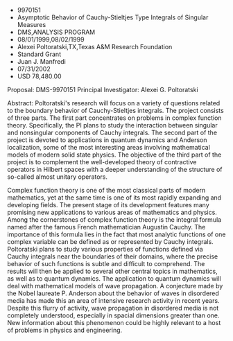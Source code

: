 
* 9970151
* Asymptotic Behavior of Cauchy-Stieltjes Type Integrals of Singular Measures
* DMS,ANALYSIS PROGRAM
* 08/01/1999,08/02/1999
* Alexei Poltoratski,TX,Texas A&M Research Foundation
* Standard Grant
* Juan J. Manfredi
* 07/31/2002
* USD 78,480.00

Proposal: DMS-9970151 Principal Investigator: Alexei G. Poltoratski

Abstract: Poltoratski's research will focus on a variety of questions related to
the boundary behavior of Cauchy-Stieltjes integrals. The project consists of
three parts. The first part concentrates on problems in complex function theory.
Specifically, the PI plans to study the interaction between singular and
nonsingular components of Cauchy integrals. The second part of the project is
devoted to applications in quantum dynamics and Anderson localization, some of
the most interesting areas involving mathematical models of modern solid state
physics. The objective of the third part of the project is to complement the
well-developed theory of contractive operators in Hilbert spaces with a deeper
understanding of the structure of so-called almost unitary operators.

Complex function theory is one of the most classical parts of modern
mathematics, yet at the same time is one of its most rapidly expanding and
developing fields. The present stage of its development features many promising
new applications to various areas of mathematics and physics. Among the
cornerstones of complex function theory is the integral formula named after the
famous French mathematician Augustin Cauchy. The importance of this formula lies
in the fact that most analytic functions of one complex variable can be defined
as or represented by Cauchy integrals. Poltoratski plans to study various
properties of functions defined via Cauchy integrals near the boundaries of
their domains, where the precise behavior of such functions is subtle and
difficult to comprehend. The results will then be applied to several other
central topics in mathematics, as well as to quantum dynamics. The application
to quantum dynamics will deal with mathematical models of wave propagation. A
conjecture made by the Nobel laureate P. Anderson about the behavior of waves in
disordered media has made this an area of intensive research activity in recent
years. Despite this flurry of activity, wave propagation in disordered media is
not completely understood, especially in spacial dimensions greater than one.
New information about this phenomenon could be highly relevant to a host of
problems in physics and engineering.
